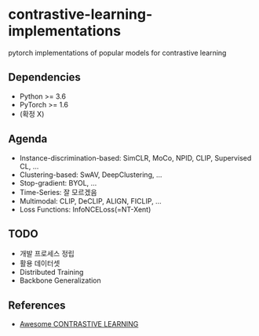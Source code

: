 # contrastive-learning-implementations
pytorch implementations of popular models for contrastive learning

## Dependencies
- Python >= 3.6
- PyTorch >= 1.6
- (확정 X)

## Agenda
- Instance-discrimination-based: SimCLR, MoCo, NPID, CLIP, Supervised CL, ...
- Clustering-based: SwAV, DeepClustering, ...
- Stop-gradient: BYOL, ...
- Time-Series: 잘 모르겠음
- Multimodal: CLIP, DeCLIP, ALIGN, FICLIP, ...
- Loss Functions: InfoNCELoss(=NT-Xent)

## TODO
- 개발 프로세스 정립
- 활용 데이터셋
- Distributed Training
- Backbone Generalization


## References
- [Awesome CONTRASTIVE LEARNING](https://github.com/asheeshcric/awesome-contrastive-self-supervised-learning)
